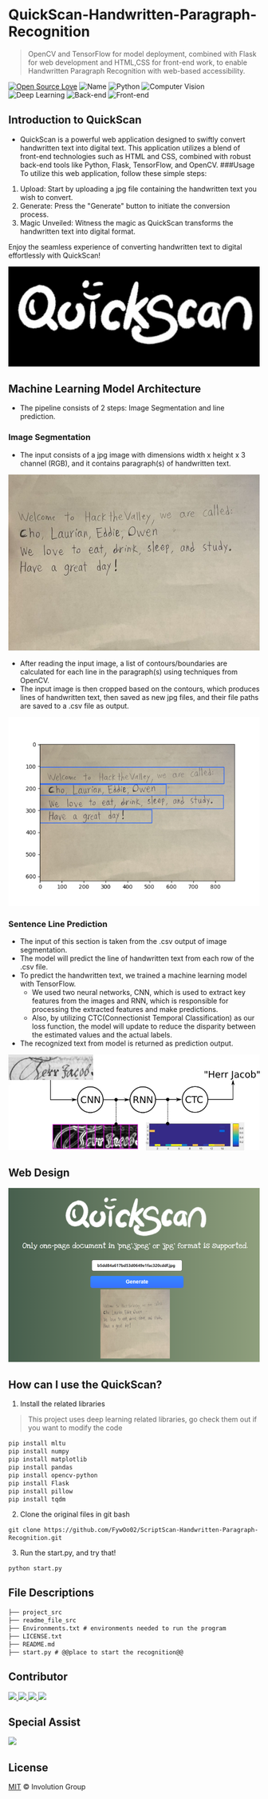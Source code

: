 # QuickScan-Handwritten-Paragraph-Recognition
> OpenCV and TensorFlow for model deployment, combined with Flask for web 
> development and HTML,CSS for front-end work, to enable Handwritten Paragraph 
> Recognition with web-based accessibility.

[![Open Source Love](https://badges.frapsoft.com/os/v2/open-source.svg?v=103)](https://github.com/FywOo02/Boston-House-Pricing-Forecast)
![Name](https://badgen.net/badge/Author/Owen&Laurian&Eddie&Derrick&Cho/orange?)
![Python](https://img.shields.io/badge/python-3.10-519dd9.svg?v=103)
![Computer Vision](https://badgen.net/badge/ComputerVision/OpenCV/blue?)
![Deep Learning](https://badgen.net/badge/DeepLearning/Tensorflow/red?)
![Back-end](https://badgen.net/badge/Back-end/Flask/yellow?)
![Front-end](https://badgen.net/badge/Front-end/HTML&CSS/pink?)


## Introduction to QuickScan
-   QuickScan is a powerful web application designed to swiftly convert handwritten text into digital text. This application utilizes a blend of front-end technologies such as HTML and CSS, combined with robust back-end tools like Python, Flask, TensorFlow, and OpenCV.
###Usage To utilize this web application, follow these simple steps:

1. Upload: Start by uploading a jpg file containing the handwritten text you wish to convert.
2. Generate: Press the "Generate" button to initiate the conversion process.
3. Magic Unveiled: Witness the magic as QuickScan transforms the handwritten text into digital format.

Enjoy the seamless experience of converting handwritten text to digital effortlessly with QuickScan!

<div align=center>
<img src=readme_file_src/quickscan_icon.jpg> 
</div>

## Machine Learning Model Architecture
- The pipeline consists of 2 steps: Image Segmentation and line prediction.
### Image Segmentation
- The input consists of a jpg image with dimensions width x height x 3 channel (RGB), and it contains paragraph(s) of handwritten text.
<div align=center>
<img src="readme_file_src\original_photo.png"> 
</div>

- After reading the input image, a list of contours/boundaries are calculated for each line in the paragraph(s) using techniques from OpenCV.
- The input image is then cropped based on the contours, which produces lines of handwritten text, then saved as new jpg files, and their file paths are saved to a .csv file as output.


<div align=center>
<img src="readme_file_src\opencv_rectangle.png">
</div>
    
### Sentence Line Prediction
- The input of this section is taken from the .csv output of image segmentation.
- The model will predict the line of handwritten text from each row of the .csv file.
- To predict the handwritten text, we trained a machine learning model with TensorFlow.
  - We used two neural networks, CNN, which is used to extract key features from the images and RNN, which is responsible for processing the extracted features and make predictions.
  - Also, by utilizing CTC(Connectionist Temporal Classification) as our loss function, the model will update to reduce the disparity between the estimated values and the actual labels.
- The recognized text from model is returned as prediction output.



<div align=center>
<img src="readme_file_src/CNN_LSTM.png">
</div>

## Web Design

<div align=center>
<img src="readme_file_src/page_view.png">
</div>




## How can I use the QuickScan?
1. Install the related libraries
> This project uses deep learning related libraries, go check them out if 
> you want to modify the code
```
pip install mltu
pip install numpy
pip install matplotlib
pip install pandas
pip install opencv-python
pip install Flask
pip install pillow
pip install tqdm
```
2. Clone the original files in git bash
```
git clone https://github.com/FywOo02/ScriptScan-Handwritten-Paragraph-Recognition.git
```
3. Run the start.py, and try that!
```
python start.py
```


## File Descriptions
```
├── project_src
├── readme_file_src
├── Environments.txt # environments needed to run the program
├── LICENSE.txt 
├── README.md
├── start.py # @@place to start the recognition@@
```

## Contributor
<a href="https://github.com/LL-Laurian">
  <img src="https://github.com/LL-Laurian.png?size=50">
</a>

<a href="https://github.com/FywOo02">
  <img src="https://github.com/FywOo02.png?size=50">
</a>

<a href="https://github.com/Eyang0612">
  <img src="https://github.com/Eyang0612.png?size=50">
</a>

<a href="https://github.com/owensun2004">
  <img src="https://github.com/owensun2004.png?size=50">
</a>

## Special Assist
<a href="https://github.com/liderrick616">
  <img src="https://github.com/liderrick616.png?size=50">
</a>

## License
[MIT](https://github.com/FywOo02/Handwritten-Digit-Recognizer-With-GUI/blob/main/LICENSE) © Involution Group
